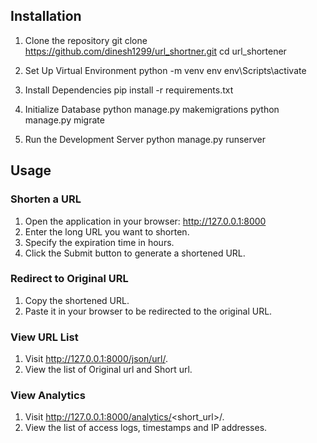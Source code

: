 
## Installation

1. Clone the repository
   git clone https://github.com/dinesh1299/url_shortner.git
   cd url_shortener

2. Set Up Virtual Environment
   python -m venv env
   env\Scripts\activate

3. Install Dependencies
   pip install -r requirements.txt

4. Initialize Database
   python manage.py makemigrations
   python manage.py migrate

5. Run the Development Server
   python manage.py runserver


## Usage

### Shorten a URL
1. Open the application in your browser: http://127.0.0.1:8000
2. Enter the long URL you want to shorten.
3. Specify the expiration time in hours.
4. Click the Submit button to generate a shortened URL.

### Redirect to Original URL
1. Copy the shortened URL.
2. Paste it in your browser to be redirected to the original URL.

### View URL List
1. Visit http://127.0.0.1:8000/json/url/.
2. View the list of Original url and Short url.

### View Analytics
1. Visit http://127.0.0.1:8000/analytics/<short_url>/.
2. View the list of access logs, timestamps and IP addresses.
